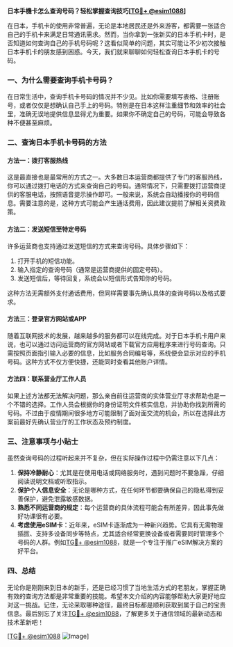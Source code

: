 **日本手機卡怎么查询号码？轻松掌握查询技巧[[TG💪+ @esim1088](https://t.me/s/esim1088)]**

在日本，手机卡的使用非常普遍，无论是本地居民还是外来游客，都需要一张适合自己的手机卡来满足日常通讯需求。然而，当你拿到一张新买的日本手机卡时，是否知道如何查询自己的手机号码呢？这看似简单的问题，其实可能让不少初次接触日本手机卡的朋友感到困惑。今天，我们就来聊聊如何轻松查询日本手机卡的号码。

### 一、为什么需要查询手机卡号码？

在日常生活中，查询手机卡号码的情况并不少见。比如你需要填写表格、注册账号，或者仅仅是想确认自己手上的号码。特别是在日本这样注重细节和效率的社会里，准确无误地提供信息显得尤为重要。如果你不确定自己的号码，可能会导致各种不便甚至麻烦。

### 二、查询日本手机卡号码的方法

#### 方法一：拨打客服热线
这是最直接也是最常用的方式之一。大多数日本运营商都提供了专门的客服热线，你可以通过拨打电话的方式来查询自己的号码。通常情况下，只需要拨打运营商提供的客服电话，按照语音提示操作即可。一般来说，系统会自动播报你的号码信息。需要注意的是，这种方式可能会产生通话费用，因此建议提前了解相关资费政策。

#### 方法二：发送短信至特定号码
许多运营商也支持通过发送短信的方式来查询号码。具体步骤如下：
1. 打开手机的短信功能。
2. 输入指定的查询号码（通常是运营商提供的固定号码）。
3. 发送短信后，等待回复，系统会以短信形式告知你的号码。

这种方法无需额外支付通话费用，但同样需要事先确认具体的查询号码以及格式要求。

#### 方法三：登录官方网站或APP
随着互联网技术的发展，越来越多的服务都可以在线完成。对于日本手机卡用户来说，也可以通过访问运营商的官方网站或者下载官方应用程序来进行号码查询。只需按照页面指引输入必要的信息，比如服务合同编号等，系统便会显示对应的手机号码。这种方式不仅方便快捷，还能同时查看其他账户详情。

#### 方法四：联系营业厅工作人员
如果上述方法都无法解决问题，那么亲自前往运营商的实体营业厅寻求帮助也是一个不错的选择。工作人员会根据你的身份证明文件核实信息，并协助你找到所需的号码。不过由于疫情期间很多地方可能限制了面对面交流的机会，所以在选择此方案前最好先确认营业厅的工作状态及预约制度。

### 三、注意事项与小贴士

虽然查询号码的过程听起来并不复杂，但在实际操作过程中仍需注意以下几点：

1. **保持冷静耐心**：尤其是在使用电话或网络服务时，遇到问题时不要急躁，仔细阅读说明文档或听取指示。
2. **保护个人信息安全**：无论是哪种方式，在任何环节都要确保自己的隐私得到妥善保护，避免泄露敏感数据。
3. **熟悉不同运营商的规定**：每个运营商的具体流程可能会有所差异，因此事先做好功课很有必要。
4. **考虑使用eSIM卡**：近年来，eSIM卡逐渐成为一种新兴趋势。它具有无需物理插拔、支持多设备同步等特点，尤其适合经常更换设备或者需要同时管理多个号码的人群。例如[TG💪+ @esim1088](https://t.me/s/esim1088)，就是一个专注于推广eSIM解决方案的好平台。

### 四、总结

无论你是刚刚来到日本的新手，还是已经习惯了当地生活方式的老朋友，掌握正确有效的查询方法都是非常重要的技能。希望本文介绍的内容能够帮助大家更好地应对这一挑战。记住，无论采取哪种途径，最终目标都是顺利获取到属于自己的宝贵信息。最后别忘了关注[TG💪+ @esim1088](https://t.me/s/esim1088)，了解更多关于通信领域的最新动态和技术革新吧！

[[TG💪+ @esim1088](https://t.me/s/esim1088) ![Image](https://i.postimg.cc/4NQfJmqS/Snipaste-2025-05-13-00-14-12.png)]